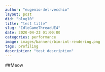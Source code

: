 ```yaml
---
author: "eugenio-del-vecchio"
layout: post
did: "blog10"
title: "test title"
slug: "IdleGameThreadUE4"
date: 2020-04-23 01:00:00
categories: performance
image: images/banners/bim-int-rendering.png
tags: profiling
description: "test description"
---
```



##Meow
